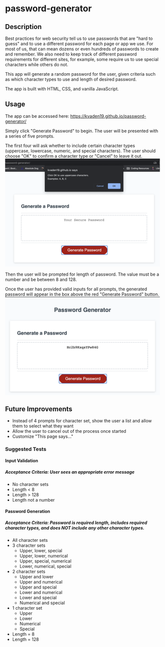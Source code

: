 # password-generator

## Description
Best practices for web security tell us to use passwords that are "hard to guess" and to use a different password for each page or app we use. For most of us, that can mean dozens or even hundreds of passwords to create and remember. We also need to keep track of different password requirements for different sites, for example, some require us to use special characters while others do not.

This app will generate a random password for the user, given criteria such as which character types to use and length of desired password.

The app is built with HTML, CSS, and vanilla JavaScript.

## Usage
The app can be accessed here: https://kvaden19.github.io/password-generator/

Simply click "Generate Password" to begin. The user will be presented with a series of five prompts.

The first four will ask whether to include certain character types (uppercase, lowercase, numeric, and special characters). The user should choose "OK" to confirm a character type or "Cancel" to leave it out.
![Password generator user prompt](/assets/images/prompt.png "User Prompt")

Then the user will be prompted for length of password. The value must be a number and be between 8 and 128. 

Once the user has provided valid inputs for all prompts, the generated password will appear in the box above the red "Generate Password" button. 
![Password generator user prompt](/assets/images/result.png "User Prompt")

## Future Improvements
- Instead of 4 prompts for character set, show the user a list and allow them to select what they want
- Allow the user to cancel out of the process once started
- Customize "This page says..."

### Suggested Tests

#### Input Validation
##### Acceptance Criteria: User sees an appropriate error message
- No character sets
- Length < 8
- Length > 128
- Length not a number

#### Password Generation
##### Acceptance Criteria: Password is required length, includes required character types, and does NOT include any other character types.
- All character sets
- 3 character sets
    - Upper, lower, special
    - Upper, lower, numerical
    - Upper, special, numerical
    - Lower, numerical, special
- 2 character sets
    - Upper and lower
    - Upper and numerical
    - Upper and special
    - Lower and numerical
    - Lower and special
    - Numerical and special
- 1 character set
    - Upper
    - Lower
    - Numerical
    - Special
- Length = 8
- Length = 128
